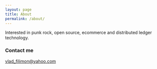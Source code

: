 ```yaml
---
layout: page
title: About
permalink: /about/
---
```


Interested in punk rock, open source, ecommerce and distributed ledger technology. 
### Contact me

[vlad_filimon@yahoo.com](mailto:vlad_filimon@yahoo.com)
